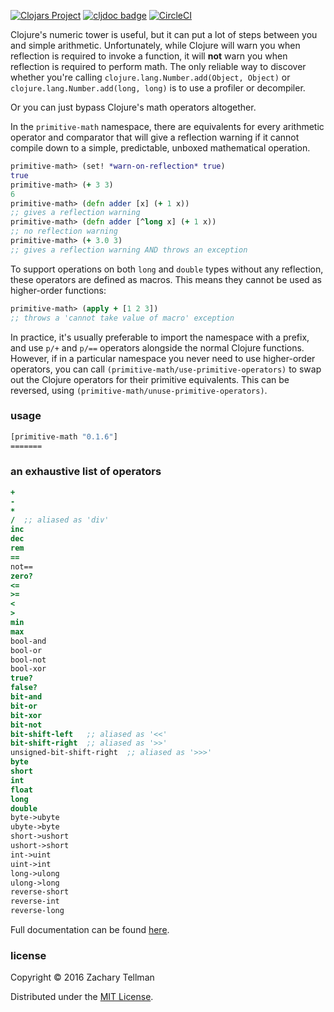 [![Clojars Project](https://img.shields.io/clojars/v/org.clj-commons/primitive-math.svg)](https://clojars.org/org.clj-commons/primitive-math)
[![cljdoc badge](https://cljdoc.org/badge/org.clj-commons/primitive-math)](https://cljdoc.org/d/org.clj-commons/primitive-math)
[![CircleCI](https://circleci.com/gh/clj-commons/primitive-math.svg?style=svg)](https://circleci.com/gh/clj-commons/primitive-math)

Clojure's numeric tower is useful, but it can put a lot of steps between you and simple arithmetic.  Unfortunately, while Clojure will warn you when reflection is required to invoke a function, it will **not** warn you when reflection is required to perform math.  The only reliable way to discover whether you're calling `clojure.lang.Number.add(Object, Object)` or `clojure.lang.Number.add(long, long)` is to use a profiler or decompiler.

Or you can just bypass Clojure's math operators altogether.

In the `primitive-math` namespace, there are equivalents for every arithmetic operator and comparator that will give a reflection warning if it cannot compile down to a simple, predictable, unboxed mathematical operation.

```clj
primitive-math> (set! *warn-on-reflection* true)
true
primitive-math> (+ 3 3)
6
primitive-math> (defn adder [x] (+ 1 x))
;; gives a reflection warning
primitive-math> (defn adder [^long x] (+ 1 x))
;; no reflection warning
primitive-math> (+ 3.0 3)
;; gives a reflection warning AND throws an exception
```

To support operations on both `long` and `double` types without any reflection, these operators are defined as macros.  This means they cannot be used as higher-order functions:

```clj
primitive-math> (apply + [1 2 3])
;; throws a 'cannot take value of macro' exception
```

In practice, it's usually preferable to import the namespace with a prefix, and use `p/+` and `p/==` operators alongside the normal Clojure functions.  However, if in a particular namespace you never need to use higher-order operators, you can call `(primitive-math/use-primitive-operators)` to swap out the Clojure operators for their primitive equivalents.  This can be reversed, using `(primitive-math/unuse-primitive-operators)`.

### usage

```clj
[primitive-math "0.1.6"]
=======
```

### an exhaustive list of operators

```clj
+
-
*
/  ;; aliased as 'div'
inc
dec
rem
==
not==
zero?
<=
>=
<
>
min
max
bool-and
bool-or
bool-not
bool-xor
true?
false?
bit-and
bit-or
bit-xor
bit-not
bit-shift-left   ;; aliased as '<<'
bit-shift-right  ;; aliased as '>>'
unsigned-bit-shift-right  ;; aliased as '>>>'
byte
short
int
float
long
double
byte->ubyte
ubyte->byte
short->ushort
ushort->short
int->uint
uint->int
long->ulong
ulong->long
reverse-short
reverse-int
reverse-long
```

Full documentation can be found [here](http://ideolalia.com/primitive-math/primitive-math.html).

### license

Copyright © 2016 Zachary Tellman

Distributed under the [MIT License](http://opensource.org/licenses/MIT).
